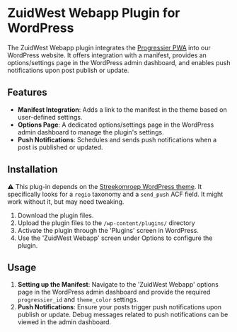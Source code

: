 # ZuidWest Webapp Plugin for WordPress

The ZuidWest Webapp plugin integrates the [Progressier PWA](https://progressier.com/) into our WordPress website. It offers integration with a manifest, provides an options/settings page in the WordPress admin dashboard, and enables push notifications upon post publish or update.

## Features

- **Manifest Integration**: Adds a link to the manifest in the theme based on user-defined settings.
- **Options Page**: A dedicated options/settings page in the WordPress admin dashboard to manage the plugin's settings.
- **Push Notifications**: Schedules and sends push notifications when a post is published or updated.

## Installation

⚠️ This plug-in depends on the [Streekomroep WordPress theme](https://github.com/oszuidwest/streekomroep-wp). It specifically looks for a `regio` taxonomy and a `send_push` ACF field. It might work without it, but may need tweaking.

1. Download the plugin files.
2. Upload the plugin files to the `/wp-content/plugins/` directory
3. Activate the plugin through the 'Plugins' screen in WordPress.
4. Use the 'ZuidWest Webapp' screen under Options to configure the plugin.

## Usage

1. **Setting up the Manifest**: Navigate to the 'ZuidWest Webapp' options page in the WordPress admin dashboard and provide the required `progressier_id` and `theme_color` settings.
2. **Push Notifications**: Ensure your posts trigger push notifications upon publish or update. Debug messages related to push notifications can be viewed in the admin dashboard.
